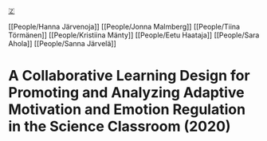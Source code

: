 [🇿](zotero://select/library/items/UIRNGRBZ)

[[People/Hanna Järvenoja]] [[People/Jonna Malmberg]] [[People/Tiina Törmänen]] [[People/Kristiina Mänty]] [[People/Eetu Haataja]] [[People/Sara Ahola]] [[People/Sanna Järvelä]] 
# A Collaborative Learning Design for Promoting and Analyzing Adaptive Motivation and Emotion Regulation in the Science Classroom (2020)

